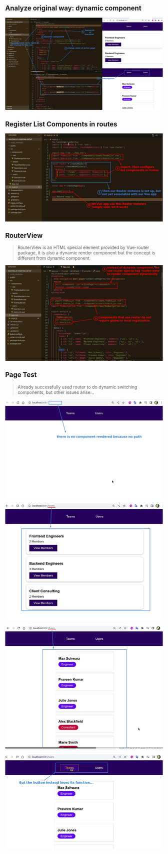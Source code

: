 ## **Analyze original way: dynamic component**

![Alt original way: dynamic render comp](pic/01.jpg)

## **Register List Components in routes**

![Alt import and register comp in routes](pic/02.jpg)

## **RouterView**

> RouterView is an HTML special element provided by Vue-router package, it is also a dynamic render component but the concept is different from dynamic component.

![Alt don't need register locally or globally](pic/03.jpg)

## **Page Test**

> Already successfully used router to do dynamic switching components, but other issues arise...

![Alt no path no render](pic/04.jpg)

![Alt teams](pic/05.jpg)

![Alt users](pic/06.jpg)

![Alt button no func...](pic/07.jpg)
